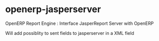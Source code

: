 openerp-jasperserver
====================

OpenERP Report Engine : Interface JasperReport Server with OpenERP

Will add possiblity to sent fields to jasperserver in a XML field
